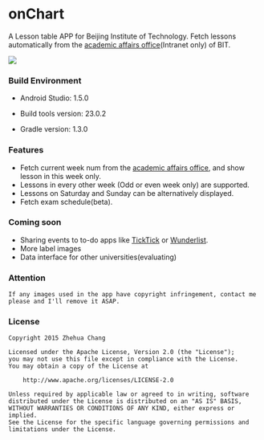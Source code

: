 
# onChart
A Lesson table APP for Beijing Institute of Technology.
Fetch lessons automatically from the [academic affairs office](http://jwc.bit.edu.cn)(Intranet only) of BIT.

![](http://i.imgur.com/Pdzbks7.png)

### Build Environment
*   Android Studio: 1.5.0

*   Build tools version: 23.0.2

*   Gradle version: 1.3.0

### Features
*   Fetch current week num from the [academic affairs office](http://jwc.bit.edu.cn), and show
lesson in this week only.
*   Lessons in every other week (Odd or even week only) are supported.
*   Lessons on Saturday and Sunday can be alternatively displayed.
*   Fetch exam schedule(beta).

### Coming soon
*   Sharing events to to-do apps like [TickTick](https://ticktick.com/) or [Wunderlist](https://www.wunderlist.com/).
*   More label images
*   Data interface for other universities(evaluating)

### Attention
    If any images used in the app have copyright infringement, contact me please and I'll remove it ASAP.

### License

    Copyright 2015 Zhehua Chang

    Licensed under the Apache License, Version 2.0 (the "License");
    you may not use this file except in compliance with the License.
    You may obtain a copy of the License at

        http://www.apache.org/licenses/LICENSE-2.0

    Unless required by applicable law or agreed to in writing, software
    distributed under the License is distributed on an "AS IS" BASIS,
    WITHOUT WARRANTIES OR CONDITIONS OF ANY KIND, either express or implied.
    See the License for the specific language governing permissions and
    limitations under the License.
